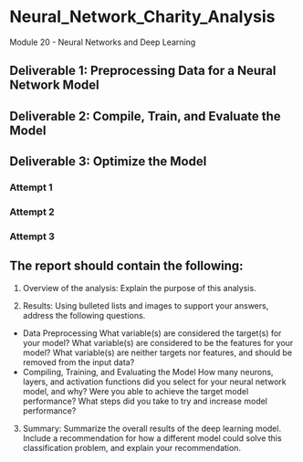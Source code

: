 # Neural_Network_Charity_Analysis
Module 20 - Neural Networks and Deep Learning


## Deliverable 1: Preprocessing Data for a Neural Network Model

## Deliverable 2: Compile, Train, and Evaluate the Model

## Deliverable 3: Optimize the Model

###   Attempt 1 

###   Attempt 2

###   Attempt 3


## The report should contain the following:

1. Overview of the analysis: Explain the purpose of this analysis.

2. Results: Using bulleted lists and images to support your answers, address the following questions.
  - Data Preprocessing
      What variable(s) are considered the target(s) for your model?
      What variable(s) are considered to be the features for your model?
      What variable(s) are neither targets nor features, and should be removed from the input data?
  - Compiling, Training, and Evaluating the Model
      How many neurons, layers, and activation functions did you select for your neural network model, and why?
      Were you able to achieve the target model performance?
      What steps did you take to try and increase model performance?
      
3. Summary: Summarize the overall results of the deep learning model. Include a recommendation for how a different model could solve this classification problem, and explain your recommendation.
